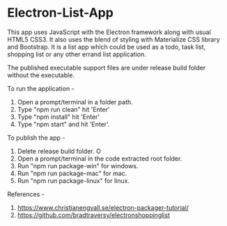 # Electron-List-App

This app uses JavaScript with the Electron framework along with usual HTML5 CSS3. 
It also uses the blend of styling with Materialize CSS library and Bootstrap. 
It is a list app which could be used as a todo, task list, shopping list or any other errand list application. 

The published executable support files are under release build folder without the executable. 

To run the application -
1. Open a prompt/terminal in a folder path.
2. Type "npm run clean" hit 'Enter' 
3. Type "npm install" hit 'Enter'
4. Type "npm start" and hit 'Enter'.

To publish the app - 
1. Delete release build folder. O
2. Open a prompt/terminal in the code extracted root folder.
3. Run "npm run package-win" for windows. 
4. Run "npm run package-mac" for mac. 
5. Run "npm run package-linux" for linux. 

References -
1. https://www.christianengvall.se/electron-packager-tutorial/
2. https://github.com/bradtraversy/electronshoppinglist
